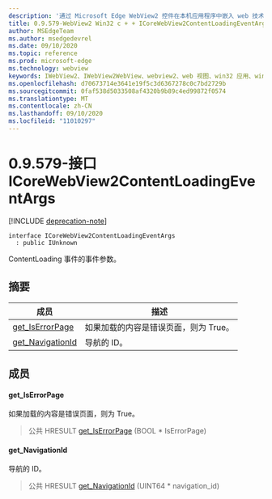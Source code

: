 ```yaml
---
description: '通过 Microsoft Edge WebView2 控件在本机应用程序中嵌入 web 技术 (HTML、CSS 和 JavaScript) '
title: 0.9.579-WebView2 Win32 c + + ICoreWebView2ContentLoadingEventArgs
author: MSEdgeTeam
ms.author: msedgedevrel
ms.date: 09/10/2020
ms.topic: reference
ms.prod: microsoft-edge
ms.technology: webview
keywords: IWebView2、IWebView2WebView、webview2、web 视图、win32 应用、win32、edge、ICoreWebView2、ICoreWebView2Controller、浏览器控件、边缘 html、ICoreWebView2ContentLoadingEventArgs
ms.openlocfilehash: d70673714e3641e19f5c3d6367278c0c7bd2729b
ms.sourcegitcommit: 0faf538d5033508af4320b9b89c4ed99872f0574
ms.translationtype: MT
ms.contentlocale: zh-CN
ms.lasthandoff: 09/10/2020
ms.locfileid: "11010297"
---
```

# 0.9.579-接口 ICoreWebView2ContentLoadingEventArgs 

[!INCLUDE [deprecation-note](../../includes/deprecation-note.md)]

```
interface ICoreWebView2ContentLoadingEventArgs
  : public IUnknown
```

ContentLoading 事件的事件参数。

## 摘要

 成员                        | 描述
--------------------------------|---------------------------------------------
[get_IsErrorPage](#get_iserrorpage) | 如果加载的内容是错误页面，则为 True。
[get_NavigationId](#get_navigationid) | 导航的 ID。

## 成员

#### get_IsErrorPage 

如果加载的内容是错误页面，则为 True。

> 公共 HRESULT [get_IsErrorPage](#get_iserrorpage) (BOOL * IsErrorPage) 

#### get_NavigationId 

导航的 ID。

> 公共 HRESULT [get_NavigationId](#get_navigationid) (UINT64 * navigation_id) 

